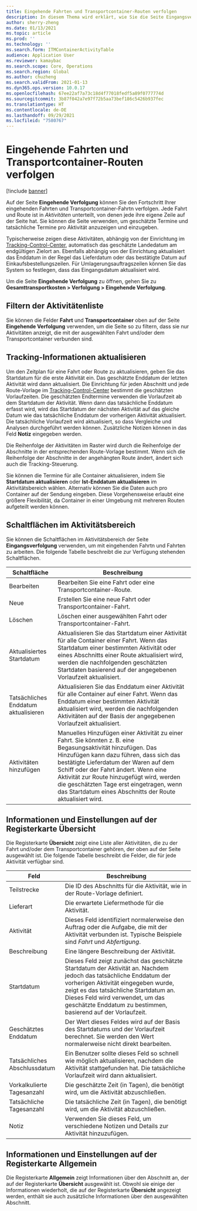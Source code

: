 ```yaml
---
title: Eingehende Fahrten und Transportcontainer-Routen verfolgen
description: In diesem Thema wird erklärt, wie Sie die Seite Eingangsverfolgung verwenden können, um den Fortschritt Ihrer eingehenden Fahrten und Transportcontainer-Fahrten zu verfolgen.
author: sherry-zheng
ms.date: 01/13/2021
ms.topic: article
ms.prod: ''
ms.technology: ''
ms.search.form: ITMContainerActivityTable
audience: Application User
ms.reviewer: kamaybac
ms.search.scope: Core, Operations
ms.search.region: Global
ms.author: chuzheng
ms.search.validFrom: 2021-01-13
ms.dyn365.ops.version: 10.0.17
ms.openlocfilehash: 67ee22af7a73c18d4f77018fedf5a89f0777774d
ms.sourcegitcommit: 3b87f042a7e97f72b5aa73bef186c5426b937fec
ms.translationtype: HT
ms.contentlocale: de-DE
ms.lasthandoff: 09/29/2021
ms.locfileid: "7580767"
---
```

# <a name="track-inbound-voyages-and-shipping-container-journeys"></a>Eingehende Fahrten und Transportcontainer-Routen verfolgen

[!include [banner](../../includes/banner.md)]

Auf der Seite **Eingehende Verfolgung** können Sie den Fortschritt Ihrer eingehenden Fahrten und Transportcontainer-Fahrtn verfolgen. Jede Fahrt und Route ist in *Aktivitäten* unterteilt, von denen jede ihre eigene Zeile auf der Seite hat. Sie können die Seite verwenden, um geschätzte Termine und tatsächliche Termine pro Aktivität anzuzeigen und einzugeben.

Typischerweise zeigen diese Aktivitäten, abhängig von der Einrichtung im [Tracking-Control-Center](delivery-information-setup.md#tracking-control-center), automatisch das geschätzte Landedatum am endgültigen Zielort an. Ebenfalls abhängig von der Einrichtung aktualisiert das Enddatum in der Regel das Lieferdatum oder das bestätigte Datum auf Einkaufsbestellungszeilen. Für Umlagerungsauftragszeilen können Sie das System so festlegen, dass das Eingangsdatum aktualisiert wird.

Um die Seite **Eingehende Verfolgung** zu öffnen, gehen Sie zu **Gesamttransportkosten \> Verfolgung \> Eingehende Verfolgung**.

## <a name="filter-the-activities-list"></a>Filtern der Aktivitätenliste

Sie können die Felder **Fahrt** und **Transportcontainer** oben auf der Seite **Eingehende Verfolgung** verwenden, um die Seite so zu filtern, dass sie nur Aktivitäten anzeigt, die mit der ausgewählten Fahrt und/oder dem Transportcontainer verbunden sind.

## <a name="update-tracking-information"></a>Tracking-Informationen aktualisieren

Um den Zeitplan für eine Fahrt oder Route zu aktualisieren, geben Sie das Startdatum für die erste Aktivität ein. Das geschätzte Enddatum der letzten Aktivität wird dann aktualisiert. Die Einrichtung für jeden Abschnitt und jede Route-Vorlage im [Tracking-Control-Center](delivery-information-setup.md#tracking-control-center) bestimmt die geschätzten Vorlaufzeiten. Die geschätzten Endtermine verwenden die Vorlaufzeit ab dem Startdatum der Aktivität. Wenn dann das tatsächliche Enddatum erfasst wird, wird das Startdatum der nächsten Aktivität auf das gleiche Datum wie das tatsächliche Enddatum der vorherigen Aktivität aktualisiert. Die tatsächliche Vorlaufzeit wird aktualisiert, so dass Vergleiche und Analysen durchgeführt werden können. Zusätzliche Notizen können in das Feld **Notiz** eingegeben werden.

Die Reihenfolge der Aktivitäten im Raster wird durch die Reihenfolge der Abschnitte in der entsprechenden Route-Vorlage bestimmt. Wenn sich die Reihenfolge der Abschnitte in der angehängten Route ändert, ändert sich auch die Tracking-Steuerung.

Sie können die Termine für alle Container aktualisieren, indem Sie **Startdatum aktualisieren** oder **Ist-Enddatum aktualisieren** im Aktivitätsbereich wählen. Alternativ können Sie die Daten auch pro Container auf der Sendung eingeben. Diese Vorgehensweise erlaubt eine größere Flexibilität, da Container in einer Umgebung mit mehreren Routen aufgeteilt werden können.

## <a name="buttons-on-the-action-pane"></a>Schaltflächen im Aktivitätsbereich

Sie können die Schaltflächen im Aktivitätsbereich der Seite **Eingangsverfolgung** verwenden, um mit eingehenden Fahrtn und Fahrten zu arbeiten. Die folgende Tabelle beschreibt die zur Verfügung stehenden Schaltflächen.

| Schaltfläche | Beschreibung |
|---|---|
| Bearbeiten | Bearbeiten Sie eine Fahrt oder eine Transportcontainer-Route. |
| Neue | Erstellen Sie eine neue Fahrt oder Transportcontainer-Fahrt. |
| Löschen | Löschen einer ausgewählten Fahrt oder Transportcontainer-Fahrt. |
| Aktualisiertes Startdatum | Aktualisieren Sie das Startdatum einer Aktivität für alle Container einer Fahrt. Wenn das Startdatum einer bestimmten Aktivität oder eines Abschnitts einer Route aktualisiert wird, werden die nachfolgenden geschätzten Startdaten basierend auf der angegebenen Vorlaufzeit aktualisiert. |
| Tatsächliches Enddatum aktualisieren | Aktualisieren Sie das Enddatum einer Aktivität für alle Container auf einer Fahrt. Wenn das Enddatum einer bestimmten Aktivität aktualisiert wird, werden die nachfolgenden Aktivitäten auf der Basis der angegebenen Vorlaufzeit aktualisiert. |
| Aktivitäten hinzufügen | Manuelles Hinzufügen einer Aktivität zu einer Fahrt. Sie könnten z. B. eine Begasungsaktivität hinzufügen. Das Hinzufügen kann dazu führen, dass sich das bestätigte Lieferdatum der Waren auf dem Schiff oder der Fahrt ändert. Wenn eine Aktivität zur Route hinzugefügt wird, werden die geschätzten Tage erst eingetragen, wenn das Startdatum eines Abschnitts der Route aktualisiert wird. |

## <a name="information-and-settings-on-the-overview-tab"></a>Informationen und Einstellungen auf der Registerkarte Übersicht

Die Registerkarte **Übersicht** zeigt eine Liste aller Aktivitäten, die zu der Fahrt und/oder dem Transportcontainer gehören, der oben auf der Seite ausgewählt ist. Die folgende Tabelle beschreibt die Felder, die für jede Aktivität verfügbar sind.

| Feld | Beschreibung |
|---|---|
| Teilstrecke | Die ID des Abschnitts für die Aktivität, wie in der Route-Vorlage definiert. |
| Lieferart | Die erwartete Liefermethode für die Aktivität. |
| Aktivität | Dieses Feld identifiziert normalerweise den Auftrag oder die Aufgabe, die mit der Aktivität verbunden ist. Typische Beispiele sind *Fahrt* und *Abfertigung*. |
| Beschreibung | Eine längere Beschreibung der Aktivität. |
| Startdatum | Dieses Feld zeigt zunächst das geschätzte Startdatum der Aktivität an. Nachdem jedoch das tatsächliche Enddatum der vorherigen Aktivität eingegeben wurde, zeigt es das tatsächliche Startdatum an. Dieses Feld wird verwendet, um das geschätzte Enddatum zu bestimmen, basierend auf der Vorlaufzeit. |
| Geschätztes Enddatum | Der Wert dieses Feldes wird auf der Basis des Startdatums und der Vorlaufzeit berechnet. Sie werden den Wert normalerweise nicht direkt bearbeiten. |
| Tatsächliches Abschlussdatum | Ein Benutzer sollte dieses Feld so schnell wie möglich aktualisieren, nachdem die Aktivität stattgefunden hat. Die tatsächliche Vorlaufzeit wird dann aktualisiert. |
| Vorkalkulierte Tagesanzahl | Die geschätzte Zeit (in Tagen), die benötigt wird, um die Aktivität abzuschließen. |
| Tatsächliche Tagesanzahl | Die tatsächliche Zeit (in Tagen), die benötigt wird, um die Aktivität abzuschließen. |
| Notiz | Verwenden Sie dieses Feld, um verschiedene Notizen und Details zur Aktivität hinzuzufügen. |

## <a name="information-and-settings-on-the-general-tab"></a>Informationen und Einstellungen auf der Registerkarte Allgemein

Die Registerkarte **Allgemein** zeigt Informationen über den Abschnitt an, der auf der Registerkarte **Übersicht** ausgewählt ist. Obwohl sie einige der Informationen wiederholt, die auf der Registerkarte **Übersicht** angezeigt werden, enthält sie auch zusätzliche Informationen über den ausgewählten Abschnitt.
